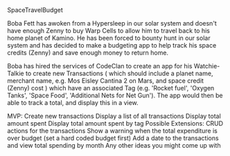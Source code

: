SpaceTravelBudget

Boba Fett has awoken from a Hypersleep in our solar system and doesn't have enough Zenny to buy Warp Cells to allow him to travel back to his home planet of Kamino. He has been forced to bounty hunt in our solar system and has decided to make a budgeting app to help track his space credits (Zenny) and save enough money to return home.

Boba has hired the services of CodeClan to create an app for his Watchie-Talkie to create new Transactions ( which should include a planet name, merchant name, e.g. Mos Eisley Cantina 2 on Mars, and space credit (Zenny) cost ) which have an associated Tag (e.g. 'Rocket fuel', 'Oxygen Tanks', 'Space Food', 'Additional Nets for Net Gun'). The app would then be able to track a total, and display this in a view.

MVP:
Create new transactions
Display a list of all transactions
Display total amount spent
Display total amount spent by tag
Possible Extensions:
CRUD actions for the transactions
Show a warning when the total expenditure is over budget (set a hard coded budget first)
Add a date to the transactions and view total spending by month
Any other ideas you might come up with
